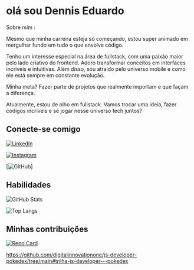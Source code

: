 # olá sou Dennis Eduardo

 Sobre mim :

Mesmo que minha carreira esteja só começando, estou super animado em mergulhar fundo em tudo o que envolve código.

Tenho um interesse especial na área de fullstack, com uma paixão maior pelo lado criativo do frontend. Adoro transformar conceitos em interfaces incríveis e intuitivas. Além disso, sou atraído pelo universo mobile e como ele está sempre em constante evolução.

Minha meta? Fazer parte de projetos que realmente importam e que façam a diferença.

Atualmente, estou de olho em fullstack. Vamos trocar uma ideia, fazer códigos incríveis e se jogar nesse universo tech juntos?

## Conecte-se comigo
[![LinkedIn](https://img.shields.io/badge/LinkedIn-fff?style=for-the-badge&logo=linkedin&logoColor=0E76A8)](https://www.linkedin.com/in/dennis-eduardo-freire-araujo-554791266//)

[![Instagram](https://img.shields.io/badge/Instagram-fff?style=for-the-badge&logo=instagram)](https://www.instagram.com/https://www.instagram.com/dennis___sant//)

[![GitHub](https://github.com/Dennissant)]

## Habilidades
![GitHub Stats](https://github-readme-stats.vercel.app/api?username=Dennis-&theme=transparent&bg_color=000&border_color=30A3DC&show_icons=true&icon_color=30A3DC&title_color=E94D5F&text_color=FFF) 

![Top Langs](https://github-readme-stats-git-masterrstaa-rickstaa.vercel.app/api/top-langs/?username=Dennissant&bg_color=000&border_color=30A3DC&title_color=E94D5F&text_color=FFF)




## Minhas contribuições
[![Repo Card](https://github-readme-stats.vercel.app/api/pin/?username=Dennissant&repo=dio-lab-open-source&bg_color=000&border_color=30A3DC&show_icons=true&icon_color=30A3DC&title_color=E94D5F&text_color=FFF)](https://github.com/Dennissant/dio-lab-open-source.git)

https://github.com/digitalinnovationone/js-developer-pokedex/tree/main#trilha-js-developer---pokedex